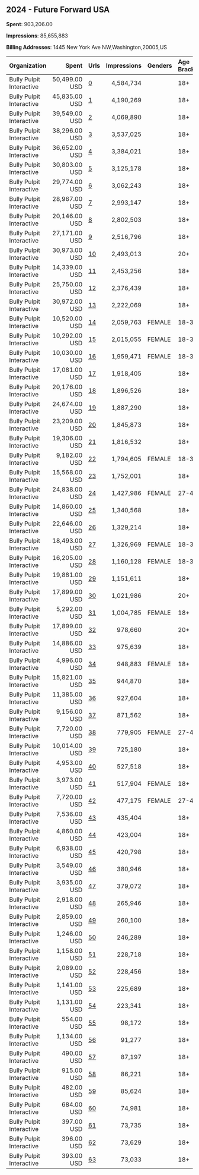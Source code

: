 ## 2024 - Future Forward USA 
**Spent**: 903,206.00

**Impressions**: 85,655,883

**Billing Addresses**: 1445 New York Ave NW,Washington,20005,US

|Organization|Spent|Urls|Impressions|Genders|Age Brackets|Country Codes|
|:---|---:|:---|---:|:---|:---|:---|
|Bully Pulpit Interactive|50,499.00 USD|[0](https://www.snap.com/political-ads/asset/44c9e304b9442d00bd1388a31280a0a2859bb904596685a9e1af1298faf20667?mediaType=mp4)|4,584,734||18+|united states|
|Bully Pulpit Interactive|45,835.00 USD|[1](https://www.snap.com/political-ads/asset/3b0f9cd6b26e255e34d4806fb9afcd7d6e5e39b9137f418bd8c2d53a4ce5f9c5?mediaType=mp4)|4,190,269||18+|united states|
|Bully Pulpit Interactive|39,549.00 USD|[2](https://www.snap.com/political-ads/asset/44c9e304b9442d00bd1388a31280a0a2859bb904596685a9e1af1298faf20667?mediaType=mp4)|4,069,890||18+|united states|
|Bully Pulpit Interactive|38,296.00 USD|[3](https://www.snap.com/political-ads/asset/e53d8e8a78d3b870cc06b9e99a2cabc05c01438cc16e658e6e478959d8293141?mediaType=mp4)|3,537,025||18+|united states|
|Bully Pulpit Interactive|36,652.00 USD|[4](https://www.snap.com/political-ads/asset/89667c667d44fb849a56892bf4eef86ca6b477f790ea0f45a78d5a90502a8ae9?mediaType=mp4)|3,384,021||18+|united states|
|Bully Pulpit Interactive|30,803.00 USD|[5](https://www.snap.com/political-ads/asset/2b9ceb89706186be13885349632fc7efbcc7f2261b8d0b5bd768fa28ce7e6bca?mediaType=mp4)|3,125,178||18+|united states|
|Bully Pulpit Interactive|29,774.00 USD|[6](https://www.snap.com/political-ads/asset/e53d8e8a78d3b870cc06b9e99a2cabc05c01438cc16e658e6e478959d8293141?mediaType=mp4)|3,062,243||18+|united states|
|Bully Pulpit Interactive|28,967.00 USD|[7](https://www.snap.com/political-ads/asset/89667c667d44fb849a56892bf4eef86ca6b477f790ea0f45a78d5a90502a8ae9?mediaType=mp4)|2,993,147||18+|united states|
|Bully Pulpit Interactive|20,146.00 USD|[8](https://www.snap.com/political-ads/asset/a97fe643d8430ee331277f8bd6b91065ed75cf509e7278257798c3a00eeab148?mediaType=mp4)|2,802,503||18+||
|Bully Pulpit Interactive|27,171.00 USD|[9](https://www.snap.com/political-ads/asset/3b0f9cd6b26e255e34d4806fb9afcd7d6e5e39b9137f418bd8c2d53a4ce5f9c5?mediaType=mp4)|2,516,796||18+|united states|
|Bully Pulpit Interactive|30,973.00 USD|[10](https://www.snap.com/political-ads/asset/6c40c67a147a42f35ad703cb22bef110e20d69036306cfbd11413cac32629325?mediaType=mp4)|2,493,013||20+|united states|
|Bully Pulpit Interactive|14,339.00 USD|[11](https://www.snap.com/political-ads/asset/b8ef376e8b7488fb55fe37f829fb5cfab260d4b235f6dc932da28eb799a8778f?mediaType=mp4)|2,453,256||18+||
|Bully Pulpit Interactive|25,750.00 USD|[12](https://www.snap.com/political-ads/asset/44c9e304b9442d00bd1388a31280a0a2859bb904596685a9e1af1298faf20667?mediaType=mp4)|2,376,439||18+|united states|
|Bully Pulpit Interactive|30,972.00 USD|[13](https://www.snap.com/political-ads/asset/3571a7a7848c7e101878f1813c6427cc40902ad03d1ec7728a2bb62b5b960694?mediaType=mp4)|2,222,069||18+|united states|
|Bully Pulpit Interactive|10,520.00 USD|[14](https://www.snap.com/political-ads/asset/3b0f9cd6b26e255e34d4806fb9afcd7d6e5e39b9137f418bd8c2d53a4ce5f9c5?mediaType=mp4)|2,059,763|FEMALE|18-34|united states|
|Bully Pulpit Interactive|10,292.00 USD|[15](https://www.snap.com/political-ads/asset/44c9e304b9442d00bd1388a31280a0a2859bb904596685a9e1af1298faf20667?mediaType=mp4)|2,015,055|FEMALE|18-34|united states|
|Bully Pulpit Interactive|10,030.00 USD|[16](https://www.snap.com/political-ads/asset/89667c667d44fb849a56892bf4eef86ca6b477f790ea0f45a78d5a90502a8ae9?mediaType=mp4)|1,959,471|FEMALE|18-34|united states|
|Bully Pulpit Interactive|17,081.00 USD|[17](https://www.snap.com/political-ads/asset/89667c667d44fb849a56892bf4eef86ca6b477f790ea0f45a78d5a90502a8ae9?mediaType=mp4)|1,918,405||18+|united states|
|Bully Pulpit Interactive|20,176.00 USD|[18](https://www.snap.com/political-ads/asset/89667c667d44fb849a56892bf4eef86ca6b477f790ea0f45a78d5a90502a8ae9?mediaType=mp4)|1,896,526||18+|united states|
|Bully Pulpit Interactive|24,674.00 USD|[19](https://www.snap.com/political-ads/asset/ec26b58fbc0962ed868b18ee91aea7ea4f3186ddc5452363e43496f05a311df8?mediaType=mp4)|1,887,290||18+|united states|
|Bully Pulpit Interactive|23,209.00 USD|[20](https://www.snap.com/political-ads/asset/76db8a3385064730de9dcc4634d2cfbfa8102dd787c1d6019285e34eaca7f9a8?mediaType=mp4)|1,845,873||18+|united states|
|Bully Pulpit Interactive|19,306.00 USD|[21](https://www.snap.com/political-ads/asset/e53d8e8a78d3b870cc06b9e99a2cabc05c01438cc16e658e6e478959d8293141?mediaType=mp4)|1,816,532||18+|united states|
|Bully Pulpit Interactive|9,182.00 USD|[22](https://www.snap.com/political-ads/asset/e53d8e8a78d3b870cc06b9e99a2cabc05c01438cc16e658e6e478959d8293141?mediaType=mp4)|1,794,605|FEMALE|18-34|united states|
|Bully Pulpit Interactive|15,568.00 USD|[23](https://www.snap.com/political-ads/asset/e53d8e8a78d3b870cc06b9e99a2cabc05c01438cc16e658e6e478959d8293141?mediaType=mp4)|1,752,001||18+|united states|
|Bully Pulpit Interactive|24,838.00 USD|[24](https://www.snap.com/political-ads/asset/f98e547f8b80f3c36aff22e35c81ead0e8818834b66e369bfc026e51d0135541?mediaType=mp4)|1,427,986|FEMALE|27-43|united states|
|Bully Pulpit Interactive|14,860.00 USD|[25](https://www.snap.com/political-ads/asset/38df2fc6dca144a8fe12ad3efb5e189967668c981a4f169c90f4dd54a08dd3e9?mediaType=mp4)|1,340,568||18+|united states|
|Bully Pulpit Interactive|22,646.00 USD|[26](https://www.snap.com/political-ads/asset/d00d8e86a6c1ec9c780da9d802ffbb393ea2b9734dd8ff86d504893756e21800?mediaType=mp4)|1,329,214||18+|united states|
|Bully Pulpit Interactive|18,493.00 USD|[27](https://www.snap.com/political-ads/asset/47da8b547ccddf87a02d207eb0ae95d50f70fc1b0afcb5640766a6ab19af472f?mediaType=mp4)|1,326,969|FEMALE|18-34|united states|
|Bully Pulpit Interactive|16,205.00 USD|[28](https://www.snap.com/political-ads/asset/d00d8e86a6c1ec9c780da9d802ffbb393ea2b9734dd8ff86d504893756e21800?mediaType=mp4)|1,160,128|FEMALE|18-34|united states|
|Bully Pulpit Interactive|19,881.00 USD|[29](https://www.snap.com/political-ads/asset/47da8b547ccddf87a02d207eb0ae95d50f70fc1b0afcb5640766a6ab19af472f?mediaType=mp4)|1,151,611||18+|united states|
|Bully Pulpit Interactive|17,899.00 USD|[30](https://www.snap.com/political-ads/asset/4a6e7be79e812ea68a150951f29a6d2fca9d3a1a931611fb139a8e28d9fd6efd?mediaType=mp4)|1,021,986||20+|united states|
|Bully Pulpit Interactive|5,292.00 USD|[31](https://www.snap.com/political-ads/asset/89667c667d44fb849a56892bf4eef86ca6b477f790ea0f45a78d5a90502a8ae9?mediaType=mp4)|1,004,785|FEMALE|18+|united states|
|Bully Pulpit Interactive|17,899.00 USD|[32](https://www.snap.com/political-ads/asset/420ee75dee82ba9b0f094d1cde3ae5b998974e24a271bf020b11a25f392b0ff0?mediaType=mp4)|978,660||20+|united states|
|Bully Pulpit Interactive|14,886.00 USD|[33](https://www.snap.com/political-ads/asset/ad2546429b96574fb515415cd7b1091abda3aa681106e7ab7aa8e77449bbd7b7?mediaType=mp4)|975,639||18+|united states|
|Bully Pulpit Interactive|4,996.00 USD|[34](https://www.snap.com/political-ads/asset/e53d8e8a78d3b870cc06b9e99a2cabc05c01438cc16e658e6e478959d8293141?mediaType=mp4)|948,883|FEMALE|18+|united states|
|Bully Pulpit Interactive|15,821.00 USD|[35](https://www.snap.com/political-ads/asset/246c2c4081de2fa11a478ab5db52d1e370a41ca553cca7b1c1fec96a317cbbcc?mediaType=mp4)|944,870||18+||
|Bully Pulpit Interactive|11,385.00 USD|[36](https://www.snap.com/political-ads/asset/713fc1ee3473dc512df21cc40ad6fc7ebd95a435ea2d57c1f00d95269913a6ee?mediaType=mp4)|927,604||18+||
|Bully Pulpit Interactive|9,156.00 USD|[37](https://www.snap.com/political-ads/asset/6aac2671ec3431c1dc169541ad047f2a0e623c79d65cdb913f0980c88288f78c?mediaType=mp4)|871,562||18+||
|Bully Pulpit Interactive|7,720.00 USD|[38](https://www.snap.com/political-ads/asset/50e56fb22479c1a43289f4a2bd5185969ba09e54da2a72462f1291f856ecd9a2?mediaType=mov)|779,905|FEMALE|27-43|united states|
|Bully Pulpit Interactive|10,014.00 USD|[39](https://www.snap.com/political-ads/asset/edba36e26210b6ee4087facfd36777d187a9d2f5b756530cf789f14048a3c00e?mediaType=mp4)|725,180||18+||
|Bully Pulpit Interactive|4,953.00 USD|[40](https://www.snap.com/political-ads/asset/4ae95c5fa2627bb1d019f3381ca9261acb24c3342ac3cdaebec4ed2d4ae89921?mediaType=mp4)|527,518||18+|united states|
|Bully Pulpit Interactive|3,973.00 USD|[41](https://www.snap.com/political-ads/asset/5195ced0bae5d53165a67f460dd2809711445ed1c87cf5a1fff0b55d1dcf6688?mediaType=mp4)|517,904|FEMALE|18+|united states|
|Bully Pulpit Interactive|7,720.00 USD|[42](https://www.snap.com/political-ads/asset/7c9d62b7a673ca210511ef07967ddbffe4a3f11671a358d2414882e459e4a1d1?mediaType=mp4)|477,175|FEMALE|27-43|united states|
|Bully Pulpit Interactive|7,536.00 USD|[43](https://www.snap.com/political-ads/asset/f8c39e14d547f2268aa0142f854734df8f26944282cd2367a632c5560bad2d53?mediaType=mov)|435,404||18+|united states|
|Bully Pulpit Interactive|4,860.00 USD|[44](https://www.snap.com/political-ads/asset/750fef349d5f50b21b8b7416a92a0cc4ed83eb507d1add98b2ddd6fd0e0c0f0d?mediaType=mov)|423,004||18+|united states|
|Bully Pulpit Interactive|6,938.00 USD|[45](https://www.snap.com/political-ads/asset/1dcb3eeaae78c93ddf6fa2f093579bb0b462ea79d9e4f1851478a1baf74e1040?mediaType=mov)|420,798||18+|united states|
|Bully Pulpit Interactive|3,549.00 USD|[46](https://www.snap.com/political-ads/asset/b1d4e8bfe90a319a73ad95726dbfe069cb5db0233622700e8a0886bbf85b9bcf?mediaType=mp4)|380,946||18+||
|Bully Pulpit Interactive|3,935.00 USD|[47](https://www.snap.com/political-ads/asset/c1225f8f8284f9a5c706e8b0a5e8d91643981f61b339266ac495241848888697?mediaType=mp4)|379,072||18+||
|Bully Pulpit Interactive|2,918.00 USD|[48](https://www.snap.com/political-ads/asset/1ed6812e1680878530e0b1d73660088b444cdf85b1a3229169d181a9c3e6acba?mediaType=mp4)|265,946||18+||
|Bully Pulpit Interactive|2,859.00 USD|[49](https://www.snap.com/political-ads/asset/8813907003fd8457543f44e7144835eb2ac7ae404a67ceeb85120eece1879486?mediaType=mov)|260,100||18+|united states|
|Bully Pulpit Interactive|1,246.00 USD|[50](https://www.snap.com/political-ads/asset/2b9ceb89706186be13885349632fc7efbcc7f2261b8d0b5bd768fa28ce7e6bca?mediaType=mp4)|246,289||18+|united states|
|Bully Pulpit Interactive|1,158.00 USD|[51](https://www.snap.com/political-ads/asset/e53d8e8a78d3b870cc06b9e99a2cabc05c01438cc16e658e6e478959d8293141?mediaType=mp4)|228,718||18+|united states|
|Bully Pulpit Interactive|2,089.00 USD|[52](https://www.snap.com/political-ads/asset/1295319f90a22fd5e49560dc9f8e0f5a6fe2b2cca808d5330c93c0d00c743961?mediaType=mp4)|228,456||18+||
|Bully Pulpit Interactive|1,141.00 USD|[53](https://www.snap.com/political-ads/asset/44c9e304b9442d00bd1388a31280a0a2859bb904596685a9e1af1298faf20667?mediaType=mp4)|225,689||18+|united states|
|Bully Pulpit Interactive|1,131.00 USD|[54](https://www.snap.com/political-ads/asset/89667c667d44fb849a56892bf4eef86ca6b477f790ea0f45a78d5a90502a8ae9?mediaType=mp4)|223,341||18+|united states|
|Bully Pulpit Interactive|554.00 USD|[55](https://www.snap.com/political-ads/asset/538e3e50e9d60756a4a0a8088102423a5037c32d37923eb5a7f8ebaeb9e56e2c?mediaType=png)|98,172||18+||
|Bully Pulpit Interactive|1,134.00 USD|[56](https://www.snap.com/political-ads/asset/7bf9e9f2d344f197e860ee7bf40b5288562ab29e214e0edb3f964ab3a3efd74b?mediaType=mp4)|91,277||18+||
|Bully Pulpit Interactive|490.00 USD|[57](https://www.snap.com/political-ads/asset/9eb9f967adb7784d7e99768718286532fd967ff5788f79a37003d59664b41e9e?mediaType=png)|87,197||18+||
|Bully Pulpit Interactive|915.00 USD|[58](https://www.snap.com/political-ads/asset/2b6d0bcd52f6fc9ac5d490b74103fc3171552883925ec72f83cd14c5d0a03244?mediaType=mp4)|86,221||18+|united states|
|Bully Pulpit Interactive|482.00 USD|[59](https://www.snap.com/political-ads/asset/b6369887fc35b81f01465585ddb8704682107591d78bb18dfa40c4768f75f8e2?mediaType=png)|85,624||18+||
|Bully Pulpit Interactive|684.00 USD|[60](https://www.snap.com/political-ads/asset/7e9c4fda5ee3b260d3cbd6f8b9739be9614ef14f44dbef51377fd4228a6471cb?mediaType=mp4)|74,981||18+||
|Bully Pulpit Interactive|397.00 USD|[61](https://www.snap.com/political-ads/asset/a1c241e95625422b3d8e993b6a25d7849daae70f37a3a99e88f72a65cb5e4c88?mediaType=png)|73,735||18+||
|Bully Pulpit Interactive|396.00 USD|[62](https://www.snap.com/political-ads/asset/42de0e205012034cabee99c634c3f22a47cb80ceb5e0b627aaff813415ca966f?mediaType=png)|73,629||18+||
|Bully Pulpit Interactive|393.00 USD|[63](https://www.snap.com/political-ads/asset/5d521ed0c08d4269ab63c3f0844c2923c26a0dd2f0dc75df7653006efd3e4ee3?mediaType=png)|73,033||18+||
